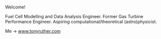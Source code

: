 Welcome!

Fuel Cell Modelling and Data Analysis Engineer. Former Gas Turbine Performance Engineer. Aspiring computational/theoretical (astro)physicist.

Me -> www.tonyruther.com
